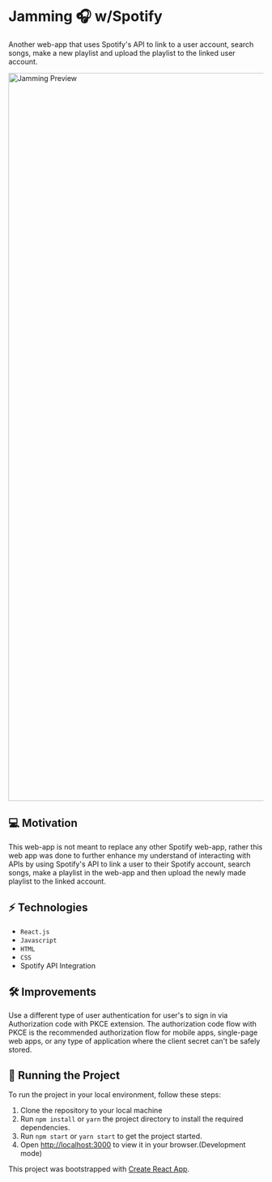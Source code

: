 # Jamming 🎧 w/Spotify

Another web-app that uses Spotify's API to link to a user account, search songs, make a new playlist and upload the playlist to the linked user account. 

<img width="1440" alt="Jamming Preview" src="https://github.com/kekedezha/jamming_pp/assets/105559393/6924e7f4-3337-4ac7-8dcc-10a417389181">

## 💻 Motivation 

This web-app is not meant to replace any other Spotify web-app, rather this web app was done to further enhance my understand of interacting with APIs by using Spotify's API to link a user to their Spotify account, search songs, make a playlist in the web-app and then upload the newly made playlist to the linked account. 

## ⚡️ Technologies
- `React.js`
- `Javascript`
- `HTML`
- `CSS`
- Spotify API Integration
  
## 🛠️ Improvements 

Use a different type of user authentication for user's to sign in via Authorization code with PKCE extension. The authorization code flow with PKCE is the recommended authorization flow for mobile apps, single-page web apps, or any type of application where the client secret can't be safely stored. 

## 🚦 Running the Project

To run the project in your local environment, follow these steps:

1. Clone the repository to your local machine
2. Run `npm install` or `yarn` the project directory to install the required dependencies.
3. Run `npm start` or `yarn start` to get the project started.
4. Open [http://localhost:3000](http://localhost:3000) to view it in your browser.(Development mode)



This project was bootstrapped with [Create React App](https://github.com/facebook/create-react-app).


